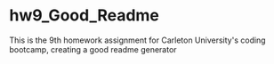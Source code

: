 # hw9_Good_Readme
This is the 9th homework assignment for Carleton University's coding bootcamp, creating a good readme generator
